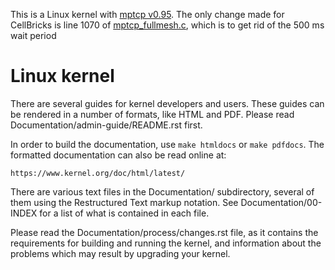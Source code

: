 This is a Linux kernel with [mptcp v0.95](https://github.com/multipath-tcp/mptcp.git). The only change made for CellBricks is line 1070 of [mptcp_fullmesh.c](./net/mptcp/mptcp_fullmesh.c), which is to get rid of the 500 ms wait period

Linux kernel
============

There are several guides for kernel developers and users. These guides can
be rendered in a number of formats, like HTML and PDF. Please read
Documentation/admin-guide/README.rst first.

In order to build the documentation, use ``make htmldocs`` or
``make pdfdocs``.  The formatted documentation can also be read online at:

    https://www.kernel.org/doc/html/latest/

There are various text files in the Documentation/ subdirectory,
several of them using the Restructured Text markup notation.
See Documentation/00-INDEX for a list of what is contained in each file.

Please read the Documentation/process/changes.rst file, as it contains the
requirements for building and running the kernel, and information about
the problems which may result by upgrading your kernel.
